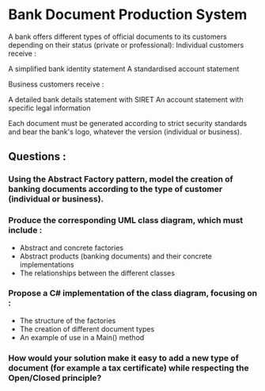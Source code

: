 # Bank Document Production System

A bank offers different types of official documents to its customers depending on their status (private or professional):
Individual customers receive :

A simplified bank identity statement
A standardised account statement

Business customers receive :

A detailed bank details statement with SIRET
An account statement with specific legal information

Each document must be generated according to strict security standards and bear the bank's logo, whatever the version (individual or business).

## Questions :

### Using the Abstract Factory pattern, model the creation of banking documents according to the type of customer (individual or business).

### Produce the corresponding UML class diagram, which must include :

- Abstract and concrete factories
- Abstract products (banking documents) and their concrete implementations
- The relationships between the different classes

### Propose a C# implementation of the class diagram, focusing on :

- The structure of the factories
- The creation of different document types
- An example of use in a Main() method

### How would your solution make it easy to add a new type of document (for example a tax certificate) while respecting the Open/Closed principle?